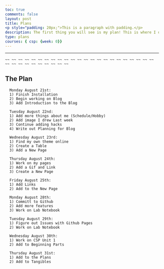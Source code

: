 ```yaml
---
toc: true
comments: false
layout: post
title: Plans
<p style="padding: 20px;">This is a paragraph with padding.</p>
description: The first thing you will see is my plan! This is where I organize all the work I have done daily and the work I need to do.
type: plans
courses: { csp: {week: 0}}
---
```

---
    ~~ ~~ ~~ ~~ ~~ ~~ ~~ ~~ ~~ ~~ ~~ ~~ ~~ ~~ ~~ ~~ ~~ ~~ ~~ ~~ ~~ ~~ ~~ ~~ ~~ ~~ ~~ ~~ ~~ ~~ ~~ ~~ ~~

## The Plan      
      
      Monday August 21st: 
      1) Finish Installation
      2) Begin working on Blog
      3) Add Introduction to the Blog
      
      Tuesday August 22nd:
      1) Add more things about me (Schedule/Hobby)
      2) Add image I drew Last week
      3) Continue adding hacks
      4) Write out Planning for Blog
      
      Wednesday August 23rd:
      1) Find my own theme online
      2) Create a Table
      3) Add a New Page

      Thursday August 24th:
      1) Work on my pages
      2) Add a Gif and Link
      3) Create a New Page

      Friday August 25th:
      1) Add Links
      2) Add to the New Page

      Monday August 28th:
      1) Committ to Github
      2) Add more features 
      3) Work on Lab Notebook

      Tuesday August 29th:
      1) Figure out Issues with Github Pages
      2) Work on Lab Notebook

      Wednesday August 30th:
      1) Work on CSP Unit 1
      2) Add to Beginning Parts

      Thursday August 31st:
      1) Add to the Plans
      2) Add to Tangibles